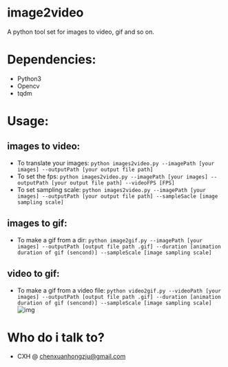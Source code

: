 # image2video
A python tool set for images to video, gif and so on.

# Dependencies:
- Python3
- Opencv
- tqdm

# Usage:
## images to video:
- To translate your images: `python images2video.py --imagePath [your images] --outputPath [your output file path]`
- To set the fps: `python images2video.py --imagePath [your images] --outputPath [your output file path] --videoFPS [FPS]`
- To set sampling scale: `python images2video.py --imagePath [your images] --outputPath [your output file path] --sampleSacle [image sampling scale]`

## images to gif:
- To make a gif from a dir: `python image2gif.py --imagePath [your images] --outputPath [output file path .gif] --duration [animation duration of gif (sencond)] --sampleScale [image sampling scale]`

## video to gif:
- To make a gif from a video file: `python video2gif.py --videoPath [your images] --outputPath [output file path .gif] --duration [animation duration of gif (sencond)] --sampleScale [image sampling scale]`
![img](https://github.com/XHChen0528/image2video/blob/master/monet.gif)

# Who do i talk to?
- CXH @ chenxuanhongzju@gmail.com
